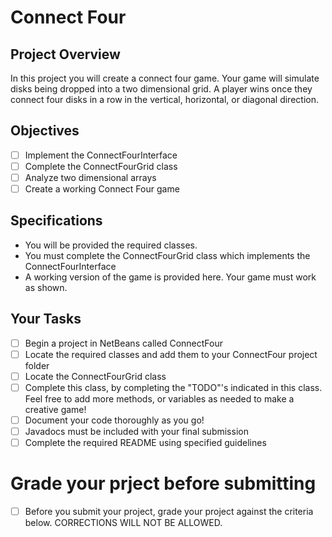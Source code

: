 # Connect Four

## Project Overview
In this project you will create a connect four game.  Your game will simulate disks being dropped into a two dimensional grid.  A player wins once they connect four disks in a row in the vertical, horizontal, or diagonal direction. 

## Objectives

- [ ] Implement the ConnectFourInterface
- [ ] Complete the ConnectFourGrid class
- [ ] Analyze two dimensional arrays
- [ ] Create a working Connect Four game

## Specifications

- You will be provided the required classes.  
- You must complete the ConnectFourGrid class which implements the ConnectFourInterface
- A working version of the game is provided here.  Your game must work as shown. 

## Your Tasks

- [ ] Begin a project in NetBeans called ConnectFour
- [ ] Locate the required classes and add them to your ConnectFour project folder
- [ ] Locate the ConnectFourGrid class
- [ ] Complete this class, by completing the "TODO"'s indicated in this class.  Feel free to add more methods, or variables as needed to make a creative game!
- [ ] Document your code thoroughly as you go!  
- [ ] Javadocs must be included with your final submission
- [ ] Complete the required README using specified guidelines

# Grade your prject before submitting

- [ ] Before you submit your project, grade your project against the criteria below.  CORRECTIONS WILL NOT BE ALLOWED. 



